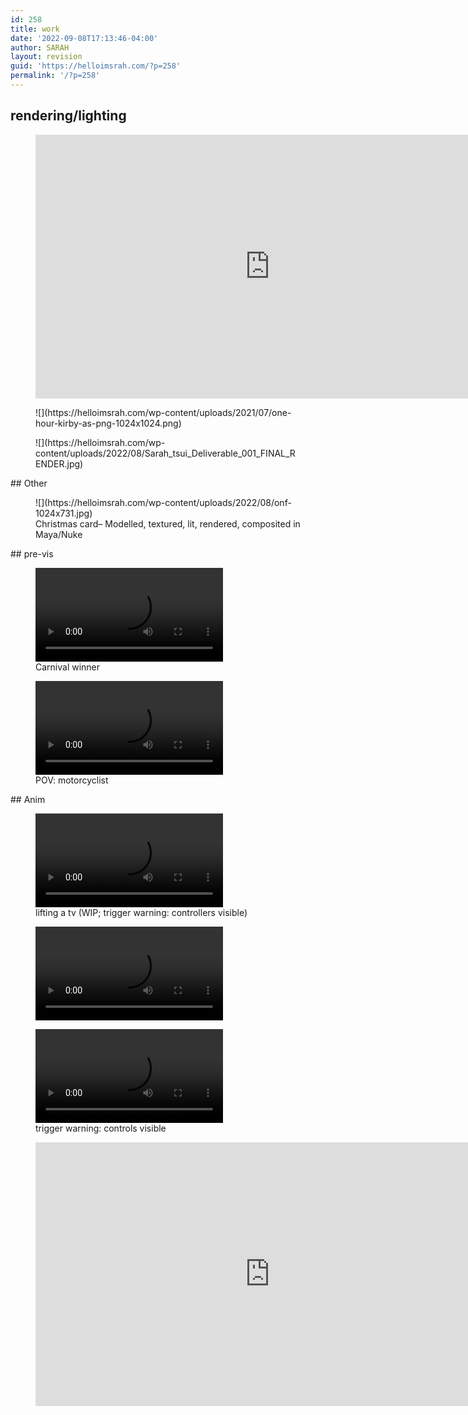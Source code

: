 ```yaml
---
id: 258
title: work
date: '2022-09-08T17:13:46-04:00'
author: SARAH
layout: revision
guid: 'https://helloimsrah.com/?p=258'
permalink: '/?p=258'
---
```


## rendering/lighting

<figure class="wp-block-embed is-type-video is-provider-vimeo wp-block-embed-vimeo wp-embed-aspect-16-9 wp-has-aspect-ratio"><div class="wp-block-embed__wrapper"><iframe allow="autoplay; fullscreen; picture-in-picture" allowfullscreen="" frameborder="0" height="422" loading="lazy" src="https://player.vimeo.com/video/423010222?h=1b624fc716&dnt=1&app_id=122963" title="Sarah Tsui Demo Reel 2020" width="750"></iframe></div></figure><figure class="wp-block-image size-large">![](https://helloimsrah.com/wp-content/uploads/2021/07/one-hour-kirby-as-png-1024x1024.png)</figure><figure class="wp-block-image size-full">![](https://helloimsrah.com/wp-content/uploads/2022/08/Sarah_tsui_Deliverable_001_FINAL_RENDER.jpg)</figure>## Other

<figure class="wp-block-image size-large">![](https://helloimsrah.com/wp-content/uploads/2022/08/onf-1024x731.jpg)<figcaption>Christmas card– Modelled, textured, lit, rendered, composited in Maya/Nuke</figcaption></figure>## pre-vis

<figure class="wp-block-video"><video controls="" src="https://helloimsrah.com/wp-content/uploads/2022/08/round2_1.0000-0195.mp4"></video><figcaption>Carnival winner</figcaption></figure><figure class="wp-block-video"><video controls="" src="https://helloimsrah.com/wp-content/uploads/2022/08/castle-previs.mp4"></video><figcaption>POV: motorcyclist</figcaption></figure>## Anim

<figure class="wp-block-video"><video controls="" src="https://helloimsrah.com/wp-content/uploads/2022/08/Tsui_sarah_weight_v1.mp4"></video><figcaption>lifting a tv (WIP; trigger warning: controllers visible)</figcaption></figure><figure class="wp-block-video"><video controls="" src="https://helloimsrah.com/wp-content/uploads/2022/08/flour-w-sound.mp4"></video></figure><figure class="wp-block-video"><video controls="" src="https://helloimsrah.com/wp-content/uploads/2022/08/cheese.mp4"></video><figcaption>trigger warning: controls visible</figcaption></figure><figure class="wp-block-embed is-type-video is-provider-vimeo wp-block-embed-vimeo wp-embed-aspect-16-9 wp-has-aspect-ratio"><div class="wp-block-embed__wrapper"><iframe allow="autoplay; fullscreen; picture-in-picture" allowfullscreen="" frameborder="0" height="422" loading="lazy" src="https://player.vimeo.com/video/745564602?h=ef2d70dfe0&dnt=1&app_id=122963" title="TCSAcademy Lighting Test - Sarah Tsui 2022" width="750"></iframe></div></figure>